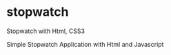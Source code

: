 stopwatch
=========

Stopwatch with Html, CSS3

Simple Stopwatch Application with Html and Javascript 
